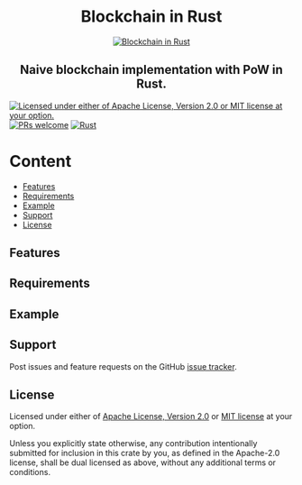 

<h1 align="center">Blockchain in Rust</h1>

<p align="center">
  <a href="https://github.com/minikin/smpl-blockchain-rs">
    <img src="https://i.ibb.co/VLfnJrY/github.png" alt="Blockchain in Rust" />
  </a>
<h2 align="center">Naive blockchain implementation with PoW in Rust.</h2>
</p>

[![Licensed under either of Apache License, Version 2.0 or MIT license at your option.](https://img.shields.io/badge/license-MIT-blue.svg)](https://github.com/minikin/smpl-blockchain-rs/blob/main/LICENSE-MIT)
[![PRs welcome](https://img.shields.io/badge/PRs-welcome-brightgreen.svg)](https://github.com/minikin/smpl-blockchain-rs/blob/main/CODE_OF_CONDUCT.md)
[![Rust](https://github.com/minikin/smpl-blockchain-rs/actions/workflows/rust.yml/badge.svg)](https://github.com/minikin/smpl-blockchain-rs/actions/workflows/rust.yml)


# Content

- [Features](#features)
- [Requirements](#requirements)
- [Example](#example)
- [Support](#support)
- [License](#license)

## Features

## Requirements

## Example

## Support

Post issues and feature requests on the GitHub [issue tracker](https://github.com/minikin/smpl-blockchain-rs/issues).

## License

Licensed under either of <a href="LICENSE-APACHE">Apache License, Version
2.0</a> or <a href="LICENSE-MIT">MIT license</a> at your option.

Unless you explicitly state otherwise, any contribution intentionally submitted
for inclusion in this crate by you, as defined in the Apache-2.0 license, shall
be dual licensed as above, without any additional terms or conditions.
